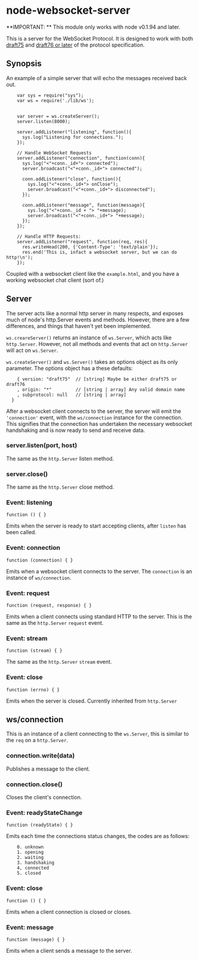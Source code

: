 # node-websocket-server #

**IMPORTANT: ** This module only works with node v0.1.94 and later.

This is a server for the WebSocket Protocol. It is designed to work 
with both [draft75](http://tools.ietf.org/html/draft-hixie-thewebsocketprotocol-75) and [draft76 or later](http://www.whatwg.org/specs/web-socket-protocol/) of the protocol specification.

## Synopsis ##

An example of a simple server that will echo the messages received back out.

		var sys = require("sys");
		var ws = require('./lib/ws');
		

		var server = ws.createServer();
		server.listen(8000);

		server.addListener("listening", function(){
		  sys.log("Listening for connections.");
		});

		// Handle WebSocket Requests
		server.addListener("connection", function(conn){
		  sys.log("<"+conn._id+"> connected");
		  server.broadcast("<"+conn._id+"> connected");

		  conn.addListener("close", function(){
		    sys.log("<"+conn._id+"> onClose");
		    server.broadcast("<"+conn._id+"> disconnected");
		  });

		  conn.addListener("message", function(message){
		    sys.log("<"+conn._id + "> "+message);
		    server.broadcast("<"+conn._id+"> "+message);
		  });
		});

		// Handle HTTP Requests:
		server.addListener("request", function(req, res){
		  res.writeHead(200, {'Content-Type': 'text/plain'});
		  res.end('This is, infact a websocket server, but we can do http!\n');
		});		

Coupled with a websocket client like the `example.html`, and you have a working websocket chat client (sort of.)

## Server ##

The server acts like a normal http server in many respects, and exposes much of node's http.Server events and 
methods. However, there are a few differences, and things that haven't yet been implemented.

`ws.creareServer()` returns an instance of `ws.Server`, which acts like `http.Server`. However, not all methods 
and events that act on `http.Server` will act on `ws.Server`.

`ws.createServer()` and `ws.Server()` takes an options object as its only parameter. The options object has a these
defaults:

		{ version: "draft75"  // [string] Maybe be either draft75 or draft76
		, origin: "*"         // [string | array] Any valid domain name
		, subprotocol: null   // [string | array]
	  }

After a websocket client connects to the server, the server will emit the `'connection'` event, with the `ws/connection`
instance for the connection. This signifies that the connection has undertaken the necessary websocket handshaking and 
is now ready to send and receive data.

### server.listen(port, host) ###

The same as the `http.Server` listen method.

### server.close() ###

The same as the `http.Server` close method.

### Event: listening ###

`function () { }`

Emits when the server is ready to start accepting clients, after `listen` has been called.

### Event: connection ###

`function (connection) { }`

Emits when a websocket client connects to the server. The `connection` is an instance of `ws/connection`.

### Event: request ###

`function (request, response) { }`

Emits when a client connects using standard HTTP to the server.
This is the same as the `http.Server` `request` event.

### Event: stream ###

`function (stream) { }`

The same as the `http.Server` `stream` event.

### Event: close ###

`function (errno) { }`

Emits when the server is closed. Currently inherited from `http.Server`

## ws/connection ##

This is an instance of a client connecting to the `ws.Server`, this is similar to the `req` on a `http.Server`.

### connection.write(data) ###

Publishes a message to the client.

### connection.close() ###

Closes the client's connection.

### Event: readyStateChange ###

`function (readyState) { }`

Emits each time the connections status changes, the codes are as follows:

		0. unknown
		1. opening
		2. waiting
		3. handshaking
		4, connected
		5. closed

### Event: close ###

`function () { }`

Emits when a client connection is closed or closes.

### Event: message ###

`function (message) { }`

Emits when a client sends a message to the server.
